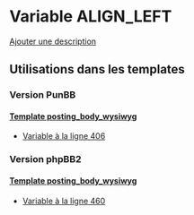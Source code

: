 # Variable ALIGN_LEFT
[Ajouter une description](https://fa-tvars.appspot.com/var/ALIGN_LEFT)

## Utilisations dans les templates

### Version PunBB

#### [Template posting_body_wysiwyg](punbb/posting_body_wysiwyg.md#readme)
* [Variable &agrave; la ligne 406](../punbb/posting_body_wysiwyg.tpl#L406)

### Version phpBB2

#### [Template posting_body_wysiwyg](subsilver/posting_body_wysiwyg.md#readme)
* [Variable &agrave; la ligne 460](../subsilver/posting_body_wysiwyg.tpl#L460)